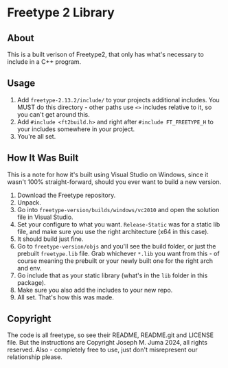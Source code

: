 # Freetype 2 Library

## About
This is a built verison of Freetype2, that only has what's necessary to include in a C++ program.

## Usage
1. Add `freetype-2.13.2/include/` to your projects additional includes. You MUST do this directory - other paths use `<>` includes relative to it, so you can't get around this.
2. Add `#include <ft2build.h>` and right after `#include FT_FREETYPE_H` to your includes somewhere in your project.
3. You're all set.

## How It Was Built
This is a note for how it's built using Visual Studio on Windows, since it wasn't 100% straight-forward, should you ever want to build a new version.
1. Download the Freetype repository.
2. Unpack.
3. Go into `freetype-version/builds/windows/vc2010` and open the solution file in Visual Studio.
4. Set your configure to what you want. `Release-Static` was for a static lib file, and make sure you use the right architecture (x64 in this case).
5. It should build just fine.
6. Go to `freetype-version/objs` and you'll see the build folder, or just the prebuilt `freetype.lib` file. Grab whichever `*.lib` you want from this - of course meaning the prebuilt or your newly built one for the right arch and env.
7. Go include that as your static library (what's in the `lib` folder in this package).
8. Make sure you also add the includes to your new repo.
9. All set. That's how this was made.

## Copyright
The code is all freetype, so see their README, README.git and LICENSE file. But the instructions are Copyright Joseph M. Juma 2024, all rights reserved. Also - completely free to use, just don't misrepresent our relationship please.
